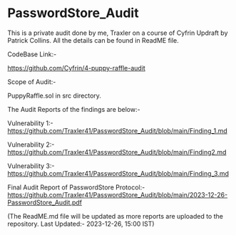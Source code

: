 # PasswordStore_Audit
This is a private audit done by me, Traxler on a course of Cyfrin Updraft by Patrick Collins. All the details can be found in ReadME file.

CodeBase Link:- 

https://github.com/Cyfrin/4-puppy-raffle-audit


Scope of Audit:- 

PuppyRaffle.sol in src directory.

The Audit Reports of the findings are below:- 

Vulnerability 1:- https://github.com/Traxler41/PasswordStore_Audit/blob/main/Finding_1.md

Vulnerability 2:- https://github.com/Traxler41/PasswordStore_Audit/blob/main/Finding2.md

Vulnerability 3:- https://github.com/Traxler41/PasswordStore_Audit/blob/main/Finding_3.md

Final Audit Report of PasswordStore Protocol:- https://github.com/Traxler41/PasswordStore_Audit/blob/main/2023-12-26-PasswordStore_Audit.pdf

(The ReadME.md file will be updated as more reports are uploaded to the repository. Last Updated:- 2023-12-26, 15:00 IST)
